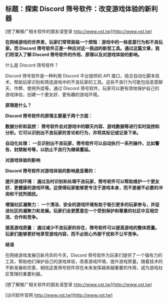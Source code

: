 ## **标题：探索 Discord 筛号软件：改变游戏体验的新利器**

[想了解推广相关软件的朋友请登录 http://www.vst.tw](http://www.vst.tw)

**在网络游戏的世界里，玩家们常常面临一个烦恼：游戏中的一些恶意行为和不良玩家。而 Discord 筛号软件正是一种应对这一挑战的新型工具。通过这篇文章，我们将深入了解 Discord 筛号软件的作用、原理以及对游戏体验的影响。**

什么是 Discord 筛号软件？

Discord 筛号软件是一种利用 Discord 平台提供的 API 接口，结合自动化脚本技术，帮助玩家识别和筛选游戏中的不良玩家的工具。这些不良行为可能包括恶意聊天、作弊、使用外挂等。通过 Discord 筛号软件，玩家可以更有效地保护自己的游戏体验，创建一个更友好、更有趣的游戏环境。

**原理是什么？**

**Discord 筛号软件的原理主要基于两个方面：**

**数据分析和监控： 筛号软件会对游戏中的聊天内容、游戏数据等进行实时监控和分析。它可以识别出不良玩家的言论和行为，并将其标记或记录下来。**

**自动化处理： 一旦识别出不良玩家，筛号软件可以自动执行一系列操作，比如警告、封禁账号等，以防止不良行为继续蔓延。**

**对游戏体验的影响**

**Discord 筛号软件对游戏体验的影响是显著的：**

**提升游戏环境： 通过及时识别和处理不良玩家，筛号软件可以帮助维护一个更友好、更健康的游戏环境。这使得玩家能够更专注于游戏本身，而不是被不必要的冲突和干扰所困扰。**

**增强社区凝聚力： 一个清洁、安全的游戏环境有助于吸引更多的玩家参与，并促进社区的凝聚力和发展。玩家们会更愿意在一个受到保护和尊重的社区中互相交流、合作和竞争。**

**提高游戏质量： 通过减少不良玩家的存在，筛号软件可以提高游戏的整体质量。玩家们能够更好地享受游戏内容，而不必担心外部干扰和不公平竞争。**

**结语**

在网络游戏发展日新月异的今天，Discord 筛号软件为玩家们提供了一个强有力的工具，帮助他们保护自己的游戏体验，改善游戏环境，提升游戏质量。随着技术的不断发展和完善，相信这类筛号软件将在未来发挥越来越重要的作用，成为游戏社区管理的重要利器。

[想了解推广相关软件的朋友请登录 http://www.vst.tw](http://www.vst.tw)


[访问软件官网 http://www.vst.tw](http://www.vst.tw)
